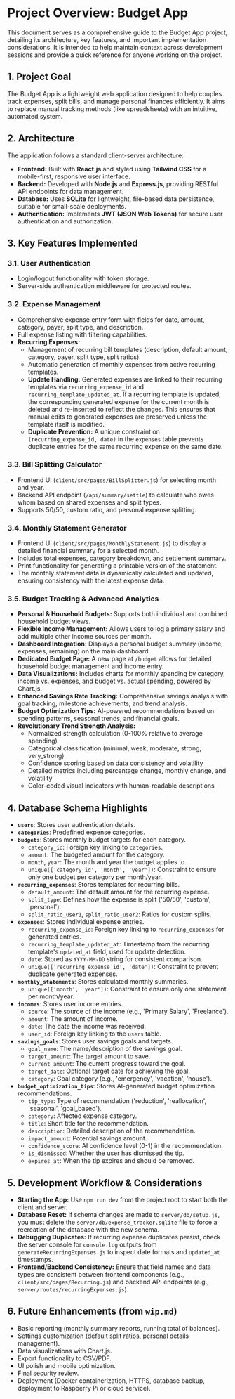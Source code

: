 # Project Overview: Budget App

This document serves as a comprehensive guide to the Budget App project, detailing its architecture, key features, and important implementation considerations. It is intended to help maintain context across development sessions and provide a quick reference for anyone working on the project.

## 1. Project Goal

The Budget App is a lightweight web application designed to help couples track expenses, split bills, and manage personal finances efficiently. It aims to replace manual tracking methods (like spreadsheets) with an intuitive, automated system.

## 2. Architecture

The application follows a standard client-server architecture:

*   **Frontend:** Built with **React.js** and styled using **Tailwind CSS** for a mobile-first, responsive user interface.
*   **Backend:** Developed with **Node.js** and **Express.js**, providing RESTful API endpoints for data management.
*   **Database:** Uses **SQLite** for lightweight, file-based data persistence, suitable for small-scale deployments.
*   **Authentication:** Implements **JWT (JSON Web Tokens)** for secure user authentication and authorization.

## 3. Key Features Implemented

### 3.1. User Authentication
*   Login/logout functionality with token storage.
*   Server-side authentication middleware for protected routes.

### 3.2. Expense Management
*   Comprehensive expense entry form with fields for date, amount, category, payer, split type, and description.
*   Full expense listing with filtering capabilities.
*   **Recurring Expenses:**
    *   Management of recurring bill templates (description, default amount, category, payer, split type, split ratios).
    *   Automatic generation of monthly expenses from active recurring templates.
    *   **Update Handling:** Generated expenses are linked to their recurring templates via `recurring_expense_id` and `recurring_template_updated_at`. If a recurring template is updated, the corresponding generated expense for the current month is deleted and re-inserted to reflect the changes. This ensures that manual edits to generated expenses are preserved unless the template itself is modified.
    *   **Duplicate Prevention:** A unique constraint on `(recurring_expense_id, date)` in the `expenses` table prevents duplicate entries for the same recurring expense on the same date.

### 3.3. Bill Splitting Calculator
*   Frontend UI (`client/src/pages/BillSplitter.js`) for selecting month and year.
*   Backend API endpoint (`/api/summary/settle`) to calculate who owes whom based on shared expenses and split types.
*   Supports 50/50, custom ratio, and personal expense splitting.

### 3.4. Monthly Statement Generator
*   Frontend UI (`client/src/pages/MonthlyStatement.js`) to display a detailed financial summary for a selected month.
*   Includes total expenses, category breakdown, and settlement summary.
*   Print functionality for generating a printable version of the statement.
*   The monthly statement data is dynamically calculated and updated, ensuring consistency with the latest expense data.

### 3.5. Budget Tracking & Advanced Analytics
*   **Personal & Household Budgets:** Supports both individual and combined household budget views.
*   **Flexible Income Management:** Allows users to log a primary salary and add multiple other income sources per month.
*   **Dashboard Integration:** Displays a personal budget summary (income, expenses, remaining) on the main dashboard.
*   **Dedicated Budget Page:** A new page at `/budget` allows for detailed household budget management and income entry.
*   **Data Visualizations:** Includes charts for monthly spending by category, income vs. expenses, and budget vs. actual spending, powered by Chart.js.
*   **Enhanced Savings Rate Tracking:** Comprehensive savings analysis with goal tracking, milestone achievements, and trend analysis.
*   **Budget Optimization Tips:** AI-powered recommendations based on spending patterns, seasonal trends, and financial goals.
*   **Revolutionary Trend Strength Analysis:** 
    - Normalized strength calculation (0-100% relative to average spending)
    - Categorical classification (minimal, weak, moderate, strong, very_strong)
    - Confidence scoring based on data consistency and volatility
    - Detailed metrics including percentage change, monthly change, and volatility
    - Color-coded visual indicators with human-readable descriptions

## 4. Database Schema Highlights

*   **`users`**: Stores user authentication details.
*   **`categories`**: Predefined expense categories.
*   **`budgets`**: Stores monthly budget targets for each category.
    *   `category_id`: Foreign key linking to `categories`.
    *   `amount`: The budgeted amount for the category.
    *   `month`, `year`: The month and year the budget applies to.
    *   `unique(['category_id', 'month', 'year'])`: Constraint to ensure only one budget per category per month/year.
*   **`recurring_expenses`**: Stores templates for recurring bills.
    *   `default_amount`: The default amount for the recurring expense.
    *   `split_type`: Defines how the expense is split ('50/50', 'custom', 'personal').
    *   `split_ratio_user1`, `split_ratio_user2`: Ratios for custom splits.
*   **`expenses`**: Stores individual expense entries.
    *   `recurring_expense_id`: Foreign key linking to `recurring_expenses` for generated entries.
    *   `recurring_template_updated_at`: Timestamp from the recurring template's `updated_at` field, used for update detection.
    *   `date`: Stored as `YYYY-MM-DD` string for consistent comparison.
    *   `unique(['recurring_expense_id', 'date'])`: Constraint to prevent duplicate generated expenses.
*   **`monthly_statements`**: Stores calculated monthly summaries.
    *   `unique(['month', 'year'])`: Constraint to ensure only one statement per month/year.
*   **`incomes`**: Stores user income entries.
    *   `source`: The source of the income (e.g., 'Primary Salary', 'Freelance').
    *   `amount`: The amount of income.
    *   `date`: The date the income was received.
    *   `user_id`: Foreign key linking to the `users` table.
*   **`savings_goals`**: Stores user savings goals and targets.
    *   `goal_name`: The name/description of the savings goal.
    *   `target_amount`: The target amount to save.
    *   `current_amount`: The current progress toward the goal.
    *   `target_date`: Optional target date for achieving the goal.
    *   `category`: Goal category (e.g., 'emergency', 'vacation', 'house').
*   **`budget_optimization_tips`**: Stores AI-generated budget optimization recommendations.
    *   `tip_type`: Type of recommendation ('reduction', 'reallocation', 'seasonal', 'goal_based').
    *   `category`: Affected expense category.
    *   `title`: Short title for the recommendation.
    *   `description`: Detailed description of the recommendation.
    *   `impact_amount`: Potential savings amount.
    *   `confidence_score`: AI confidence level (0-1) in the recommendation.
    *   `is_dismissed`: Whether the user has dismissed the tip.
    *   `expires_at`: When the tip expires and should be removed.

## 5. Development Workflow & Considerations

*   **Starting the App:** Use `npm run dev` from the project root to start both the client and server.
*   **Database Reset:** If schema changes are made to `server/db/setup.js`, you must delete the `server/db/expense_tracker.sqlite` file to force a recreation of the database with the new schema.
*   **Debugging Duplicates:** If recurring expense duplicates persist, check the server console for `console.log` outputs from `generateRecurringExpenses.js` to inspect date formats and `updated_at` timestamps.
*   **Frontend/Backend Consistency:** Ensure that field names and data types are consistent between frontend components (e.g., `client/src/pages/Recurring.js`) and backend API endpoints (e.g., `server/routes/recurringExpenses.js`).

## 6. Future Enhancements (from `wip.md`)

*   Basic reporting (monthly summary reports, running total of balances).
*   Settings customization (default split ratios, personal details management).
*   Data visualizations with Chart.js.
*   Export functionality to CSV/PDF.
*   UI polish and mobile optimization.
*   Final security review.
*   Deployment (Docker containerization, HTTPS, database backup, deployment to Raspberry Pi or cloud service).
